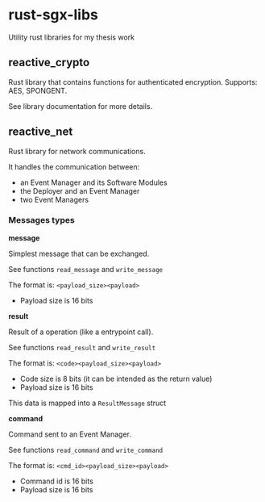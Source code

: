 # rust-sgx-libs

Utility rust libraries for my thesis work

## reactive_crypto

Rust library that contains functions for authenticated encryption. Supports: AES, SPONGENT.

See library documentation for more details.

## reactive_net

Rust library for network communications.

It handles the communication between:

- an Event Manager and its Software Modules
- the Deployer and an Event Manager
- two Event Managers

### Messages types

**message**

Simplest message that can be exchanged.

See functions `read_message` and `write_message`

The format is: `<payload_size><payload>`

  - Payload size is 16 bits

**result**

Result of a operation (like a entrypoint call).

See functions `read_result` and `write_result`

The format is: `<code><payload_size><payload>`

  - Code size is 8 bits (it can be intended as the return value)
  - Payload size is 16 bits

This data is mapped into a `ResultMessage` struct

**command**

Command sent to an Event Manager.

See functions `read_command` and `write_command`

The format is: `<cmd_id><payload_size><payload>`

  - Command id is 16 bits
  - Payload size is 16 bits
